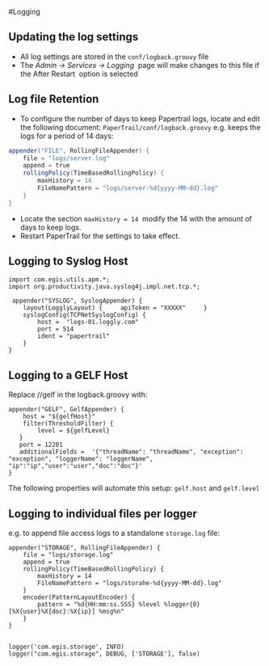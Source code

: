 #Logging

## Updating the log settings

*  All log settings are stored in the `conf/logback.groovy` file 
*  The _Admin -\> Services -\> Logging_  page will make changes to this file
if the After Restart  option is selected


## Log file Retention 

*  To configure the number of days to keep Papertrail logs, locate and
    edit the following document: `PaperTrail/conf/logback.groovy`
e.g. keeps the logs for a period of 14 days:
```groovy
appender("FILE", RollingFileAppender) {             
	file = "logs/server.log"             
	append = true             
	rollingPolicy(TimeBasedRollingPolicy) {                 
		maxHistory = 14                 
		FileNamePattern = "logs/server-%d{yyyy-MM-dd}.log"             
	}         
}
```

*  Locate the section `maxHistory = 14`  modify the 14 with
    the amount of days to keep logs.
*  Restart PaperTrail for the settings to take effect.


## Logging to Syslog Host

```
import com.egis.utils.apm.*; 
import org.productivity.java.syslog4j.impl.net.tcp.*; 

 appender("SYSLOG", SyslogAppender) {  
    layout(LogglyLayout) {     apiToken = "XXXXX"     }    
    syslogConfig(TCPNetSyslogConfig) {     
    	host =  "logs-01.loggly.com"
		port = 514
		ident = "papertrail"
    } 
}
```

## Logging to a GELF Host 

Replace //gelf in the logback.groovy with:

```
appender("GELF", GelfAppender) {     
	host = "${gelfHost}"    
 	filter(ThresholdFilter) {       
   		level = ${gelfLevel}   
   }    
   port = 12201  
   additionalFields =  '{"threadName": "threadName", "exception": "exception", "loggerName": "loggerName", "ip":"ip","user":"user","doc":"doc"}' 
}
```

The following properties will automate this
setup: `gelf.host` and `gelf.level`


## Logging to individual files per logger
 e.g. to append file access logs to a standalone `storage.log` file:

```
appender("STORAGE", RollingFileAppender) {
    file = "logs/storage.log"
    append = true
    rollingPolicy(TimeBasedRollingPolicy) {
        maxHistory = 14
        FileNamePattern = "logs/storahe-%d{yyyy-MM-dd}.log"
    }
    encoder(PatternLayoutEncoder) {
        pattern = "%d{HH:mm:ss.SSS} %level %logger{0} [%X{user}%X{doc}:%X{ip}] %msg%n"
    }
}


logger('com.egis.storage', INFO)
logger("com.egis.storage", DEBUG, ['STORAGE'], false)
```

